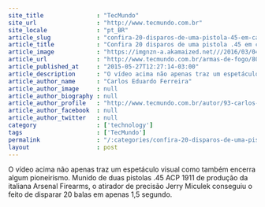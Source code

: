 ```yaml
---
site_title               : "TecMundo"
site_url                 : "http://www.tecmundo.com.br"
site_locale              : "pt_BR"
article_slug             : "confira-20-disparos-de-uma-pistola-45-em-camera-lenta-video"
article_title            : "Confira 20 disparos de uma pistola .45 em câmera lenta [vídeo]"
article_image            : "https://imgnzn-a.akamaized.net///2016/03/04/04092306196022-t1200x480.jpg"
article_url              : "http://www.tecmundo.com.br/armas-de-fogo/80588-confira-20-disparos-pistola-45-camera-lenta-video.htm"
article_published_at     : "2015-05-27T12:27:14-03:00"
article_description      : "O vídeo acima não apenas traz um espetáculo visual como também encerra algum pioneirismo. Munido de duas pistolas .45 ACP 1911 de produção da italiana Arsenal Firearms, o atirador de precisão Jerry Miculek conseguiu o feito de disparar 20 balas em apenas 1,5 segundo."
article_author_name      : "Carlos Eduardo Ferreira"
article_author_image     : null
article_author_biography : null
article_author_profile   : "http://www.tecmundo.com.br/autor/93-carlos-eduardo-ferreira/"
article_author_facebook  : null
article_author_twitter   : null
category                 : ['technology']
tags                     : ['TecMundo']
permalink                : "/:categories/confira-20-disparos-de-uma-pistola-45-em-camera-lenta-video/"
layout                   : post
---
```


O vídeo acima não apenas traz um espetáculo visual como também encerra algum pioneirismo. Munido de duas pistolas .45 ACP 1911 de produção da italiana Arsenal Firearms, o atirador de precisão Jerry Miculek conseguiu o feito de disparar 20 balas em apenas 1,5 segundo.
